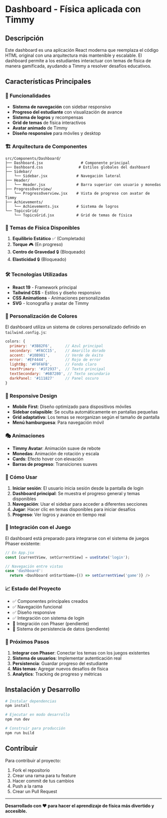 # Dashboard - Física aplicada con Timmy

## Descripción

Este dashboard es una aplicación React moderna que reemplaza el código HTML original con una arquitectura más mantenible y escalable. El dashboard permite a los estudiantes interactuar con temas de física de manera gamificada, ayudando a Timmy a resolver desafíos educativos.

## Características Principales

### 🎯 Funcionalidades
- **Sistema de navegación** con sidebar responsivo
- **Progreso del estudiante** con visualización de avance
- **Sistema de logros** y recompensas
- **Grid de temas** de física interactivos
- **Avatar animado** de Timmy
- **Diseño responsive** para móviles y desktop

### 🏗️ Arquitectura de Componentes

```
src/Components/Dashboard/
├── Dashboard.jsx                 # Componente principal
├── Dashboard.css                # Estilos globales del dashboard
├── Sidebar/
│   └── Sidebar.jsx             # Navegación lateral
├── Header/
│   └── Header.jsx              # Barra superior con usuario y monedas
├── ProgressOverview/
│   └── ProgressOverview.jsx    # Vista de progreso con avatar de Timmy
├── Achievements/
│   └── Achievements.jsx        # Sistema de logros
└── TopicsGrid/
    └── TopicsGrid.jsx          # Grid de temas de física
```

### 🎨 Temas de Física Disponibles

1. **Equilibrio Estático** ✅ (Completado)
2. **Torque** 🎮 (En progreso)
3. **Centro de Gravedad** 🔒 (Bloqueado)
4. **Elasticidad** 🔒 (Bloqueado)

### 🛠️ Tecnologías Utilizadas

- **React 19** - Framework principal
- **Tailwind CSS** - Estilos y diseño responsivo
- **CSS Animations** - Animaciones personalizadas
- **SVG** - Iconografía y avatar de Timmy

### 🎨 Personalización de Colores

El dashboard utiliza un sistema de colores personalizado definido en `tailwind.config.js`:

```javascript
colors: {
  primary: '#3B82F6',      // Azul principal
  secondary: '#FACC15',    // Amarillo dorado
  accent: '#10B981',       // Verde de éxito
  error: '#EF4444',        // Rojo de error
  lightBg: '#F9FAFB',      // Fondo claro
  textPrimary: '#1F2937',  // Texto principal
  textSecondary: '#6B7280', // Texto secundario
  darkPanel: '#111827'     // Panel oscuro
}
```

### 📱 Responsive Design

- **Mobile First**: Diseño optimizado para dispositivos móviles
- **Sidebar colapsible**: Se oculta automáticamente en pantallas pequeñas
- **Grid adaptativo**: Los temas se reorganizan según el tamaño de pantalla
- **Menú hamburguesa**: Para navegación móvil

### 🎭 Animaciones

- **Timmy Avatar**: Animación suave de rebote
- **Monedas**: Animación de rotación y escala
- **Cards**: Efecto hover con elevación
- **Barras de progreso**: Transiciones suaves

### 🚀 Cómo Usar

1. **Iniciar sesión**: El usuario inicia sesión desde la pantalla de login
2. **Dashboard principal**: Se muestra el progreso general y temas disponibles
3. **Navegación**: Usar el sidebar para acceder a diferentes secciones
4. **Jugar**: Hacer clic en temas disponibles para iniciar desafíos
5. **Progreso**: Ver logros y avance en tiempo real

### 🔧 Integración con el Juego

El dashboard está preparado para integrarse con el sistema de juegos Phaser existente:

```javascript
// En App.jsx
const [currentView, setCurrentView] = useState('login');

// Navegación entre vistas
case 'dashboard':
  return <Dashboard onStartGame={() => setCurrentView('game')} />
```

### 📈 Estado del Proyecto

- ✅ Componentes principales creados
- ✅ Navegación funcional
- ✅ Diseño responsive
- ✅ Integración con sistema de login
- 🔄 Integración con Phaser (pendiente)
- 🔄 Sistema de persistencia de datos (pendiente)

### 🎯 Próximos Pasos

1. **Integrar con Phaser**: Conectar los temas con los juegos existentes
2. **Sistema de usuarios**: Implementar autenticación real
3. **Persistencia**: Guardar progreso del estudiante
4. **Más temas**: Agregar nuevos desafíos de física
5. **Analytics**: Tracking de progreso y métricas

## Instalación y Desarrollo

```bash
# Instalar dependencias
npm install

# Ejecutar en modo desarrollo
npm run dev

# Construir para producción
npm run build
```

## Contribuir

Para contribuir al proyecto:

1. Fork el repositorio
2. Crear una rama para tu feature
3. Hacer commit de tus cambios
4. Push a la rama
5. Crear un Pull Request

---

**Desarrollado con ❤️ para hacer el aprendizaje de física más divertido y accesible.**
